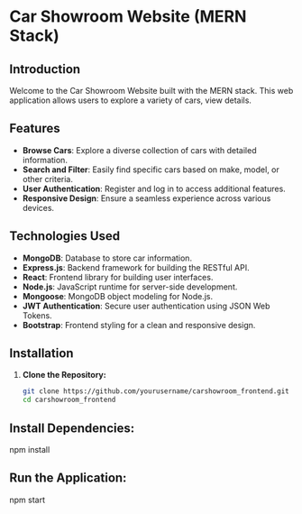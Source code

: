 # Car Showroom Website (MERN Stack)

## Introduction

Welcome to the Car Showroom Website built with the MERN stack. This web application allows users to explore a variety of cars, view details.

## Features

- **Browse Cars**: Explore a diverse collection of cars with detailed information.
- **Search and Filter**: Easily find specific cars based on make, model, or other criteria.
- **User Authentication**: Register and log in to access additional features.
- **Responsive Design**: Ensure a seamless experience across various devices.

## Technologies Used

- **MongoDB**: Database to store car information.
- **Express.js**: Backend framework for building the RESTful API.
- **React**: Frontend library for building user interfaces.
- **Node.js**: JavaScript runtime for server-side development.
- **Mongoose**: MongoDB object modeling for Node.js.
- **JWT Authentication**: Secure user authentication using JSON Web Tokens.
- **Bootstrap**: Frontend styling for a clean and responsive design.

## Installation

1. **Clone the Repository:**

   ```bash
   git clone https://github.com/yourusername/carshowroom_frontend.git
   cd carshowroom_frontend

## Install Dependencies:
npm install


## Run the Application:
npm start
